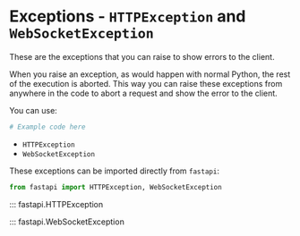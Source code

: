 # Exceptions - `HTTPException` and `WebSocketException`

These are the exceptions that you can raise to show errors to the client.

When you raise an exception, as would happen with normal Python, the rest of the
execution is aborted. This way you can raise these exceptions from anywhere in the
code to abort a request and show the error to the client.

You can use:
```python
# Example code here
```


* `HTTPException`
* `WebSocketException`

These exceptions can be imported directly from `fastapi`:

```python
from fastapi import HTTPException, WebSocketException
```

::: fastapi.HTTPException

::: fastapi.WebSocketException
